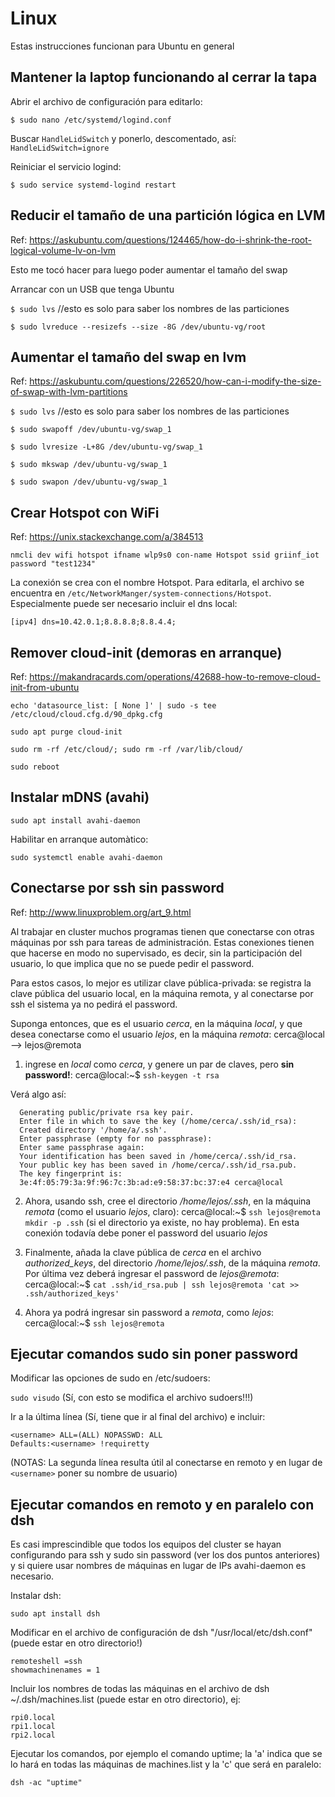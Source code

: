 # Linux

Estas instrucciones funcionan para Ubuntu en general

## Mantener la laptop funcionando al cerrar la tapa

Abrir el archivo de configuración para editarlo:

`$ sudo nano /etc/systemd/logind.conf`

Buscar `HandleLidSwitch` y ponerlo, descomentado, así: `HandleLidSwitch=ignore`

Reiniciar el servicio logind:

`$ sudo service systemd-logind restart`

## Reducir el tamaño de una partición lógica en LVM

Ref: https://askubuntu.com/questions/124465/how-do-i-shrink-the-root-logical-volume-lv-on-lvm

Esto me tocó hacer para luego poder aumentar el tamaño del swap

Arrancar con un USB que tenga Ubuntu

`$ sudo lvs` //esto es solo para saber los nombres de las particiones

`$ sudo lvreduce --resizefs --size -8G /dev/ubuntu-vg/root`


## Aumentar el tamaño del swap en lvm

Ref: https://askubuntu.com/questions/226520/how-can-i-modify-the-size-of-swap-with-lvm-partitions

`$ sudo lvs` //esto es solo para saber los nombres de las particiones

`$ sudo swapoff /dev/ubuntu-vg/swap_1`

`$ sudo lvresize -L+8G /dev/ubuntu-vg/swap_1`

`$ sudo mkswap /dev/ubuntu-vg/swap_1`

`$ sudo swapon /dev/ubuntu-vg/swap_1`

## Crear Hotspot con WiFi

Ref: https://unix.stackexchange.com/a/384513

`nmcli dev wifi hotspot ifname wlp9s0 con-name Hotspot ssid griinf_iot password "test1234"`

La conexión se crea con el nombre Hotspot. Para editarla, el archivo se encuentra en `/etc/NetworkManger/system-connections/Hotspot`. Especialmente puede ser necesario incluir el dns local:

`[ipv4]
dns=10.42.0.1;8.8.8.8;8.8.4.4;`

## Remover cloud-init (demoras en arranque)

Ref: https://makandracards.com/operations/42688-how-to-remove-cloud-init-from-ubuntu

`echo 'datasource_list: [ None ]' | sudo -s tee /etc/cloud/cloud.cfg.d/90_dpkg.cfg`

`sudo apt purge cloud-init`

`sudo rm -rf /etc/cloud/; sudo rm -rf /var/lib/cloud/`

`sudo reboot`

## Instalar mDNS (avahi)

`sudo apt install avahi-daemon`

Habilitar en arranque automàtico:

`sudo systemctl enable avahi-daemon`

## Conectarse por ssh sin password

Ref: http://www.linuxproblem.org/art_9.html

Al trabajar en cluster muchos programas tienen que conectarse con otras máquinas por ssh para tareas de administración. Estas conexiones tienen que hacerse en modo no supervisado, es decir, sin la participación del usuario, lo que implica que no se puede pedir el password.

Para estos casos, lo mejor es utilizar clave pública-privada: se registra la clave pública del usuario local, en la máquina remota, y al conectarse por ssh el sistema ya no pedirá el password.

Suponga entonces, que es el usuario *cerca*, en la máquina *local*, y que desea conectarse como el usuario *lejos*, en la máquina *remota*: cerca@local --> lejos@remota

1) ingrese en *local* como *cerca*, y genere un par de claves, pero **sin password!**: cerca@local:~$ `ssh-keygen -t rsa`

Verá algo así:
```
  Generating public/private rsa key pair.
  Enter file in which to save the key (/home/cerca/.ssh/id_rsa): 
  Created directory '/home/a/.ssh'.
  Enter passphrase (empty for no passphrase): 
  Enter same passphrase again: 
  Your identification has been saved in /home/cerca/.ssh/id_rsa.
  Your public key has been saved in /home/cerca/.ssh/id_rsa.pub.
  The key fingerprint is:
  3e:4f:05:79:3a:9f:96:7c:3b:ad:e9:58:37:bc:37:e4 cerca@local
```
2) Ahora, usando ssh, cree el directorio */home/lejos/.ssh*, en la máquina *remota* (como el usuario *lejos*, claro): cerca@local:~$ `ssh lejos@remota mkdir -p .ssh` (si el directorio ya existe, no hay problema). En esta conexión todavía debe poner el password del usuario *lejos*

3) Finalmente, añada la clave pública de *cerca* en el archivo *authorized_keys*, del directorio */home/lejos/.ssh*, de la máquina *remota*. Por última vez deberá ingresar el password de *lejos@remota*: cerca@local:~$ `cat .ssh/id_rsa.pub | ssh lejos@remota 'cat >> .ssh/authorized_keys'`

4) Ahora ya podrá ingresar sin password a *remota*, como *lejos*: cerca@local:~$ `ssh lejos@remota`

## Ejecutar comandos sudo sin poner password

Modificar las opciones de sudo en /etc/sudoers:

`sudo visudo` (Sí, con esto se modifica el archivo sudoers!!!)

Ir a la última línea (Sí, tiene que ir al final del archivo) e incluir:
```
<username> ALL=(ALL) NOPASSWD: ALL
Defaults:<username>	!requiretty
```
(NOTAS: La segunda línea resulta útil al conectarse en remoto y en lugar de `<username>` poner su nombre de usuario)

## Ejecutar comandos en remoto y en paralelo con dsh

Es casi imprescindible que todos los equipos del cluster se hayan configurando para ssh y sudo sin password (ver los dos puntos anteriores) y si quiere usar nombres de máquinas en lugar de IPs avahi-daemon es necesario.

Instalar dsh:

`sudo apt install dsh`

Modificar en el archivo de configuración de dsh "/usr/local/etc/dsh.conf" (puede estar en otro directorio!)
```
remoteshell =ssh  
showmachinenames = 1
```
Incluir los nombres de todas las máquinas en el archivo de dsh ~/.dsh/machines.list (puede estar en otro directorio), ej:
```
rpi0.local
rpi1.local
rpi2.local
```
Ejecutar los comandos, por ejemplo el comando uptime; la 'a' indica que se lo hará en todas las máquinas de machines.list y la 'c' que será en paralelo:

`dsh -ac "uptime"`
